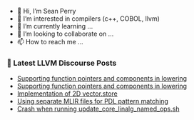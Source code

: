 - 👋 Hi, I’m Sean Perry
- 👀 I’m interested in compilers (c++, COBOL, llvm)
- 🌱 I’m currently learning ...
- 💞️ I’m looking to collaborate on ...
- 📫 How to reach me ...

<!---
s66perry/s66perry is a ✨ special ✨ repository because its `README.md` (this file) appears on your GitHub profile.
You can click the Preview link to take a look at your changes.
--->
### 📕 Latest LLVM Discourse Posts

<!-- DISCOURSE-LLVM:START -->
- [Supporting function pointers and components in lowering](https://discourse.llvm.org/t/supporting-function-pointers-and-components-in-lowering/63075#post_8)
- [Supporting function pointers and components in lowering](https://discourse.llvm.org/t/supporting-function-pointers-and-components-in-lowering/63075#post_7)
- [Implementation of 2D vector.store](https://discourse.llvm.org/t/implementation-of-2d-vector-store/66207#post_1)
- [Using separate MLIR files for PDL pattern matching](https://discourse.llvm.org/t/using-separate-mlir-files-for-pdl-pattern-matching/66183#post_3)
- [Crash when running update_core_linalg_named_ops.sh](https://discourse.llvm.org/t/crash-when-running-update-core-linalg-named-ops-sh/66115#post_13)
<!-- DISCOURSE-LLVM:END -->
